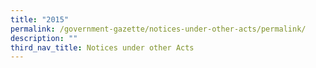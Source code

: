 ```yaml
---
title: "2015"
permalink: /government-gazette/notices-under-other-acts/permalink/
description: ""
third_nav_title: Notices under other Acts
---
```

